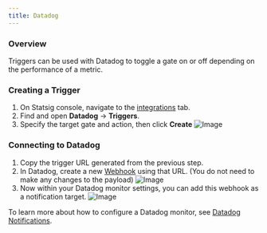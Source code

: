 ```yaml
---
title: Datadog
---
```


### Overview

Triggers can be used with Datadog to toggle a gate on or off depending on the performance of a metric.

### Creating a Trigger

1. On Statsig console, navigate to the [integrations](https:://console.statsig.com/integrations) tab.
2. Find and open **Datadog** -> **Triggers**.
3. Specify the target gate and action, then click **Create**
![Image](https://user-images.githubusercontent.com/111380336/216156433-a41461d7-349b-446a-a089-610e57917824.png)

### Connecting to Datadog
1. Copy the trigger URL generated from the previous step.
2. In Datadog, create a new [Webhook](https://app.datadoghq.com/integrations/webhooks) using that URL. (You do not need to make any changes to the payload)
![Image](https://user-images.githubusercontent.com/111380336/216156415-2b170a22-71ea-48af-9db9-dc3f76a357a4.png)
3. Now within your Datadog monitor settings, you can add this webhook as a notification target.
![Image](https://user-images.githubusercontent.com/111380336/216156425-8dd57f92-aa64-4a55-8bd4-4737a8e6818e.png)

To learn more about how to configure a Datadog monitor, see [Datadog Notifications](https://docs.datadoghq.com/monitors/notify/).